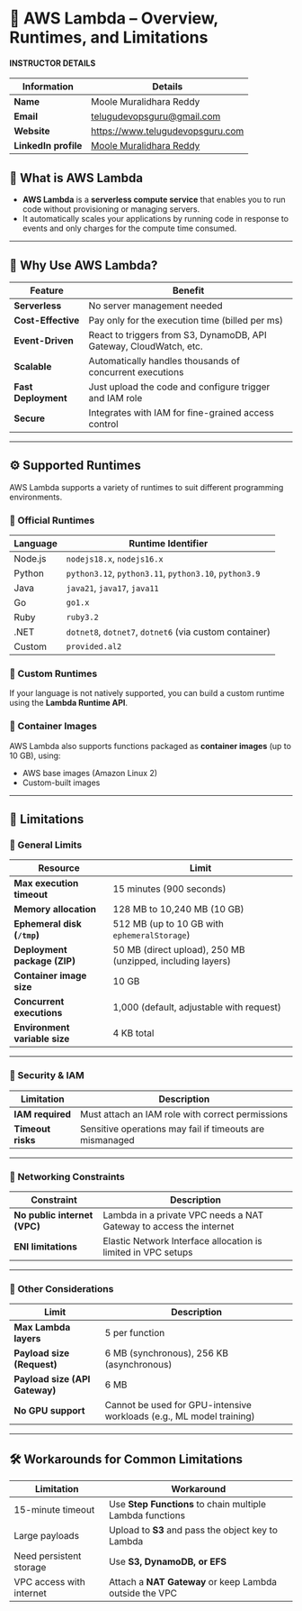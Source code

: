 # 📘 AWS Lambda – Overview, Runtimes, and Limitations

#### INSTRUCTOR DETAILS

|  Information             | Details                                                                      |
|----------------------    |------------------------------------------------------------------------------|
| **Name**                 | Moole Muralidhara Reddy                                                      |
| **Email**                | telugudevopsguru@gmail.com                                                |
| **Website**              | https://www.telugudevopsguru.com               |
| **LinkedIn profile**     | [Moole Muralidhara Reddy](https://www.linkedin.com/in/moole-muralidhara-reddy) |

## 🧭 What is AWS Lambda

- **AWS Lambda** is a **serverless compute service** that enables you to run code without provisioning or managing servers.
- It automatically scales your applications by running code in response to events and only charges for the compute time consumed.

---

## 🚀 Why Use AWS Lambda?

| Feature              | Benefit                                                                 |
|----------------------|-------------------------------------------------------------------------|
| **Serverless**       | No server management needed                                              |
| **Cost-Effective**   | Pay only for the execution time (billed per ms)                          |
| **Event-Driven**     | React to triggers from S3, DynamoDB, API Gateway, CloudWatch, etc.       |
| **Scalable**         | Automatically handles thousands of concurrent executions                 |
| **Fast Deployment**  | Just upload the code and configure trigger and IAM role                  |
| **Secure**           | Integrates with IAM for fine-grained access control                      |

---

## ⚙️ Supported Runtimes

AWS Lambda supports a variety of runtimes to suit different programming environments.

### 🔸 Official Runtimes

| Language     | Runtime Identifier       |
|--------------|--------------------------|
| Node.js      | `nodejs18.x`, `nodejs16.x` |
| Python       | `python3.12`, `python3.11`, `python3.10`, `python3.9` |
| Java         | `java21`, `java17`, `java11` |
| Go           | `go1.x`                  |
| Ruby         | `ruby3.2`                |
| .NET         | `dotnet8`, `dotnet7`, `dotnet6` (via custom container) |
| Custom       | `provided.al2`           |

### 🔸 Custom Runtimes

If your language is not natively supported, you can build a custom runtime using the **Lambda Runtime API**.

### 🔸 Container Images

AWS Lambda also supports functions packaged as **container images** (up to 10 GB), using:
- AWS base images (Amazon Linux 2)
- Custom-built images

---

## 🧱 Limitations

### 🔹 General Limits

| Resource                         | Limit                                                   |
|----------------------------------|----------------------------------------------------------|
| **Max execution timeout**        | 15 minutes (900 seconds)                                |
| **Memory allocation**            | 128 MB to 10,240 MB (10 GB)                             |
| **Ephemeral disk (`/tmp`)**      | 512 MB (up to 10 GB with `ephemeralStorage`)            |
| **Deployment package (ZIP)**     | 50 MB (direct upload), 250 MB (unzipped, including layers) |
| **Container image size**         | 10 GB                                                   |
| **Concurrent executions**        | 1,000 (default, adjustable with request)                |
| **Environment variable size**    | 4 KB total                                              |

---

### 🔹 Security & IAM

| Limitation                    | Description                                               |
|-------------------------------|-----------------------------------------------------------|
| **IAM required**              | Must attach an IAM role with correct permissions          |
| **Timeout risks**             | Sensitive operations may fail if timeouts are mismanaged  |

---

### 🔹 Networking Constraints

| Constraint                   | Description                                                      |
|------------------------------|------------------------------------------------------------------|
| **No public internet (VPC)** | Lambda in a private VPC needs a NAT Gateway to access the internet |
| **ENI limitations**          | Elastic Network Interface allocation is limited in VPC setups    |

---

### 🔹 Other Considerations

| Limit                        | Description                                                       |
|------------------------------|--------------------------------------------------------------------|
| **Max Lambda layers**        | 5 per function                                                     |
| **Payload size (Request)**   | 6 MB (synchronous), 256 KB (asynchronous)                          |
| **Payload size (API Gateway)** | 6 MB                                                            |
| **No GPU support**           | Cannot be used for GPU-intensive workloads (e.g., ML model training) |

---

## 🛠️ Workarounds for Common Limitations

| Limitation                  | Workaround                                                    |
|-----------------------------|---------------------------------------------------------------|
| 15-minute timeout           | Use **Step Functions** to chain multiple Lambda functions     |
| Large payloads              | Upload to **S3** and pass the object key to Lambda            |
| Need persistent storage     | Use **S3, DynamoDB, or EFS**                                  |
| VPC access with internet    | Attach a **NAT Gateway** or keep Lambda outside the VPC       |
